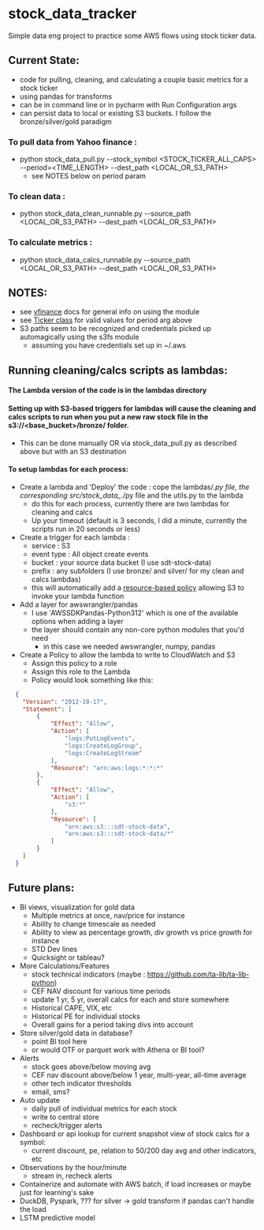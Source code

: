 # stock_data_tracker
Simple data eng project to practice some AWS flows using stock ticker data.

## Current State:
- code for pulling, cleaning, and calculating a couple basic metrics for a stock ticker
- using pandas for transforms
- can be in command line or in pycharm with Run Configuration args
- can persist data to local or existing S3 buckets. I follow the bronze/silver/gold paradigm 

### To pull data from Yahoo finance :
- python stock_data_pull.py --stock_symbol <STOCK_TICKER_ALL_CAPS> --period=<TIME_LENGTH> --dest_path <LOCAL_OR_S3_PATH>
  - see NOTES below on period param
### To clean data :
- python stock_data_clean_runnable.py --source_path <LOCAL_OR_S3_PATH> --dest_path <LOCAL_OR_S3_PATH>
### To calculate metrics :
- python stock_data_calcs_runnable.py --source_path <LOCAL_OR_S3_PATH> --dest_path <LOCAL_OR_S3_PATH>

## NOTES:
- see [yfinance](https://github.com/ranaroussi/yfinance) docs for general info on using the module
- see [Ticker class](https://github.com/ranaroussi/yfinance/wiki/Ticker#interface) for valid values for period arg above
- S3 paths seem to be recognized and credentials picked up automagically using the s3fs module
  - assuming you have credentials set up in ~/.aws

## Running cleaning/calcs scripts as lambdas:
#### The Lambda version of the code is in the lambdas directory
#### Setting up with S3-based triggers for lambdas will cause the cleaning and calcs scripts to run when you put a new raw stock file in the s3://<base_bucket>/bronze/ folder. 
- This can be done manually OR via stock_data_pull.py as described above but with an S3 destination
#### To setup lambdas for each process: 
- Create a lambda and 'Deploy' the code : cope the lambdas/*.py file, the corresponding src/stock_data_*./py file and the utils.py to the lambda
  - do this for each process, currently there are two lambdas for cleaning and calcs
  - Up your timeout (default is 3 seconds, I did a minute, currently the scripts run in 20 seconds or less)
- Create a trigger for each lambda :
  - service : S3
  - event type : All object create events
  - bucket : your source data bucket (I use sdt-stock-data)
  - prefix : any subfolders (I use bronze/ and silver/ for my clean and calcs lambdas)
  - this will automatically add a [resource-based policy](https://docs.aws.amazon.com/lambda/latest/dg/access-control-resource-based.html) allowing S3 to invoke your lambda function
- Add a layer for awswrangler/pandas
  - I use 'AWSSDKPandas-Python312' which is one of the available options when adding a layer
  - the layer should contain any non-core python modules that you'd need
    - in this case we needed awswrangler, numpy, pandas
- Create a Policy to allow the lambda to write to CloudWatch and S3
  - Assign this policy to a role
  - Assign this role to the Lambda
  - Policy would look something like this:
```json
  {
    "Version": "2012-10-17",
    "Statement": [
        {
            "Effect": "Allow",
            "Action": [
                "logs:PutLogEvents",
                "logs:CreateLogGroup",
                "logs:CreateLogStream"
            ],
            "Resource": "arn:aws:logs:*:*:*"
        },
        {
            "Effect": "Allow",
            "Action": [
                "s3:*"
            ],
            "Resource": [
                "arn:aws:s3:::sdt-stock-data",
                "arn:aws:s3:::sdt-stock-data/*"
            ]
        }
    ]
  }
```


## Future plans:
- BI views, visualization for gold data
    - Multiple metrics at once, nav/price for instance
    - Ability to change timescale as needed
    - Ability to view as percentage growth, div growth vs price growth for instance
    - STD Dev lines
    - Quicksight or tableau?
- More Calculations/Features
    - stock technical indicators (maybe : https://github.com/ta-lib/ta-lib-python)
    - CEF NAV discount for various time periods
    - update 1 yr, 5 yr, overall calcs for each and store somewhere
    - Historical CAPE, VIX, etc
    - Historical PE for individual stocks
    - Overall gains for a period taking divs into account
- Store silver/gold data in database?
    - point BI tool here
    - or would OTF or parquet work with Athena or BI tool?
- Alerts
    - stock goes above/below moving avg
    - CEF nav discount above/below 1 year, multi-year, all-time average 
    - other tech indicator thresholds
    - email, sms?
- Auto update
    - daily pull of individual metrics for each stock
    - write to central store
    - recheck/trigger alerts
- Dashboard or api lookup for current snapshot view of stock calcs for a symbol:
  - current discount, pe, relation to 50/200 day avg and other indicators, etc
- Observations by the hour/minute
  - stream in, recheck alerts
- Containerize and automate with AWS batch, if load increases or maybe just for learning's sake
- DuckDB, Pyspark, ??? for silver -> gold transform if pandas can't handle the load
- LSTM predictive model